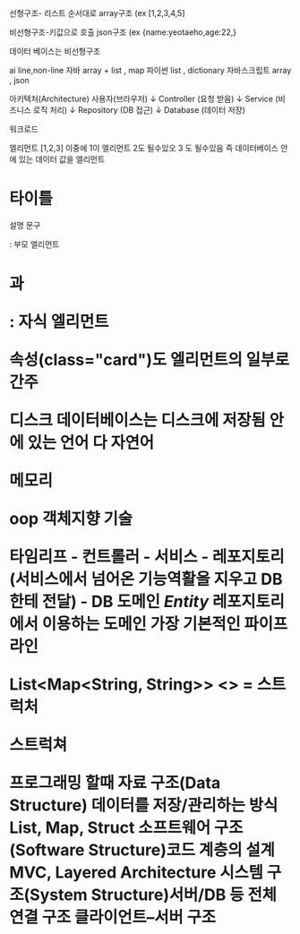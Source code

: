 선형구조- 리스트 순서대로 array구조 (ex [1,2,3,4,5]

비선형구조-키값으로 호출 json구조 (ex {name:yeotaeho,age:22,}

데이터 베이스는 비선형구조

ai line,non-line
자바 array + list , map
파이썬 list , dictionary
자바스크립트 array , json

아키텍처(Architecture) 사용자(브라우저)
					   ↓
					Controller (요청 받음)
					   ↓
					Service (비즈니스 로직 처리)
					   ↓
					Repository (DB 접근)
					   ↓
					Database (데이터 저장)



워크로드 

엘리먼트 [1,2,3]
이중에 1이 엘리먼트 2도 될수있오 3 도 될수있음 즉 데이터베이스 안에 있는 
데이터 값을 엘리먼트

<div class="card">
    <h1>타이틀</h1>   <!-- h1 태그도 하나의 엘리먼트 -->
    <p>설명 문구</p>   <!-- p 태그도 엘리먼트 -->
</div>
<div>: 부모 엘리먼트

<h1>과 <p>: 자식 엘리먼트

속성(class="card")도 엘리먼트의 일부로 간주


디스크 데이터베이스는 디스크에 저장됨 안에 있는 언어 다 자연어

메모리

oop
객체지향 기술

타임리프 - 컨트롤러 - 서비스 - 레포지토리(서비스에서 넘어온 기능역활을 지우고 DB한테 전달) - DB
도메인 _Entity_ 레포지토리에서 이용하는 도메인
가장 기본적인 파이프라인

List<Map<String, String>>
<> = 스트럭처

스트럭쳐

프로그래밍 할때 자료 구조(Data Structure) 데이터를 저장/관리하는 방식 List, Map, Struct
소프트웨어 구조(Software Structure)코드 계층의 설계 MVC, Layered Architecture
시스템 구조(System Structure)서버/DB 등 전체 연결 구조 클라이언트–서버 구조